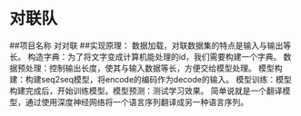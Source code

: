 对联队
========
##项目名称
对对联
##实现原理：
    数据加载，对联数据集的特点是输入与输出等长。
    构造字典：为了将文字变成计算机能处理的id，我们需要构建一个字典。
    数据预处理：控制输出长度，使其与输入数据等长，方便交给模型处理。
    模型构建：构建seq2seq模型，将encode的编码作为decode的输入。
    模型训练：模型构建完成后，开始训练模型。模型预测：测试学习效果。
    简单说就是一个翻译模型，通过使用深度神经网络将一个语言序列翻译成另一种语言序列。
